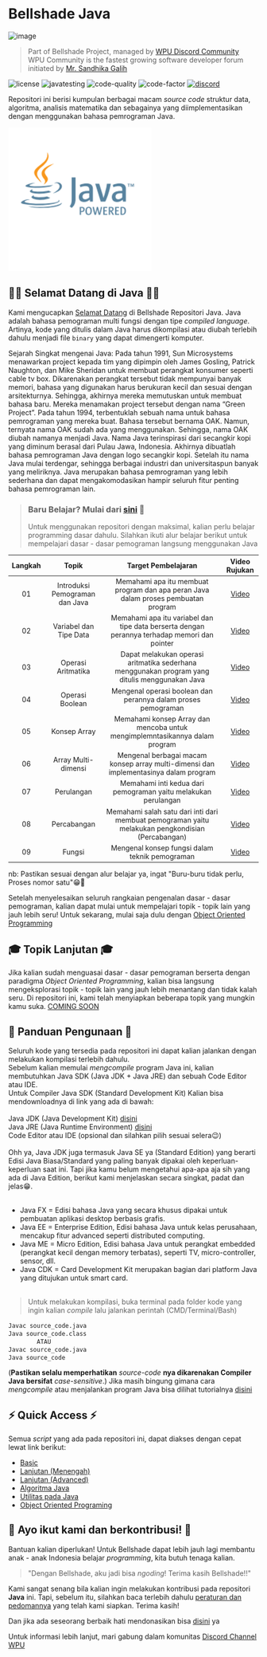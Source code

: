 # Bellshade Java
![image](https://github.com/bellshade/PHP/blob/main/assets/images/bellshade-inline.png)
> Part of Bellshade Project, managed by [WPU Discord Community](http://discord.gg/S4rrXQU) <br>
> WPU Community is the fastest growing software developer forum initiated by [Mr. Sandhika Galih](https://www.youtube.com/c/WebProgrammingUNPAS)

![license](https://img.shields.io/github/license/bellshade/javaAlgorithm?style=for-the-badge)
![javatesting](https://img.shields.io/github/workflow/status/bellshade/Java/build%20java?style=for-the-badge)
![code-quality](https://camo.githubusercontent.com/4886b1fdb05d416e7ba2339097fa8fe6da5613836b5f76f43fa80bfafcb993a1/68747470733a2f2f696d672e736869656c64732e696f2f6c67746d2f67726164652f707974686f6e2f6769746875622f62656c6c73686164652f507974686f6e416c676f726974686d3f6c6162656c3d436f64652532305175616c697479267374796c653d666f722d7468652d6261646765)
![code-factor](https://camo.githubusercontent.com/1f727bfd32cd983731b2d87366e39a346f90d90037b3cca39d757e786fa40f9b/68747470733a2f2f696d672e736869656c64732e696f2f636f6465666163746f722f67726164652f6769746875622f62656c6c73686164652f507974686f6e2f6d61696e3f6c6162656c3d636f6465253230666163746f72267374796c653d666f722d7468652d6261646765)
[![discord](https://img.shields.io/discord/722002048643497994?logo=discord&logoColor=white&style=for-the-badge)](http://discord.gg/S4rrXQU)

Repositori ini berisi kumpulan berbagai macam *source code* struktur data, algoritma, analisis matematika dan sebagainya yang diimplementasikan dengan menggunakan bahasa pemrograman Java.

![image](https://raw.githubusercontent.com/github/explore/80688e429a7d4ef2fca1e82350fe8e3517d3494d/topics/java/java.png)


## 🎉🎉 Selamat Datang di Java 🎉🎉
Kami mengucapkan [Selamat Datang](https://github.com/bellshade/Java/blob/main/welcome.java) di Bellshade Repositori Java. Java adalah bahasa pemograman multi fungsi dengan tipe *compiled language*. Artinya, kode yang ditulis dalam Java harus dikompilasi atau diubah terlebih dahulu menjadi file `binary` yang dapat dimengerti komputer. 

Sejarah Singkat mengenai Java: Pada tahun 1991, Sun Microsystems menawarkan project kepada tim yang dipimpin oleh James Gosling, Patrick Naughton, dan Mike Sheridan untuk membuat perangkat konsumer seperti cable tv box. Dikarenakan perangkat tersebut tidak mempunyai banyak memori, bahasa yang digunakan harus berukuran kecil dan sesuai dengan arsitekturnya. Sehingga, akhirnya mereka memutuskan untuk membuat bahasa baru. Mereka menamakan project tersebut dengan nama “Green Project”. Pada tahun 1994, terbentuklah sebuah nama untuk bahasa pemrograman yang mereka buat. Bahasa tersebut bernama OAK. Namun, ternyata nama OAK sudah ada yang menggunakan. Sehingga, nama OAK diubah namanya menjadi Java. Nama Java terinspirasi dari secangkir kopi yang diminum berasal dari Pulau Jawa, Indonesia. Akhirnya dibuatlah bahasa pemrograman Java dengan logo secangkir kopi. Setelah itu nama Java mulai terdengar, sehingga berbagai industri dan universitaspun banyak yang meliriknya. Java merupakan bahasa pemrograman yang lebih sederhana dan dapat mengakomodasikan hampir seluruh fitur penting bahasa pemrograman lain.


> ### Baru Belajar? Mulai dari [sini](https://youtube.com/playlist?list=PLZS-MHyEIRo51w0Hmqi0C8h2KWNzDfo6F) 🌟
> Untuk menggunakan repositori dengan maksimal, kalian perlu belajar programming dasar dahulu. Silahkan ikuti alur belajar berikut untuk mempelajari dasar - dasar pemograman langsung menggunakan Java

| Langkah |             Topik             |                                      Target Pembelajaran                                      | Video Rujukan |
| :-----: | :---------------------------: | :-------------------------------------------------------------------------------------------: | :-----------: |
|   01    | Introduksi Pemograman dan Java |       Memahami apa itu membuat program dan apa peran Java dalam proses pembuatan program       |   [Video](https://youtu.be/uHyfQV0kbgo)   |
|   02    |    Variabel dan Tipe Data     | Memahami apa itu variabel dan tipe data berserta dengan perannya terhadap memori dan pointer  |   [Video](https://youtu.be/OrgFwUl2tzQ)   |
|   03    |       Operasi Aritmatika       | Dapat melakukan operasi aritmatika sederhana menggunakan program yang ditulis menggunakan Java |   [Video](https://youtu.be/FlbBdWUC0YU)   |
|   04    |        Operasi Boolean        |                 Mengenal operasi boolean dan perannya dalam proses pemograman                 |   [Video](https://youtu.be/wOnpqaWVM3E)   |
|   05    |         Konsep Array         |      Memahami konsep Array dan mencoba untuk mengimplemntasikannya dalam program      |   [Video](https://youtu.be/S7s7yIPUn_s)   |
|   06    |          Array Multi-dimensi           |                Mengenal berbagai macam konsep array multi-dimensi dan implementasinya dalam program                 |   [Video](https://youtu.be/RN-ZVxdSWSM)   |
|   07    |         Perulangan          |          Memahami inti kedua dari pemograman yaitu melakukan perulangan          |   [Video](https://youtu.be/KcsFEZerRDk)   |
|   08    |      Percabangan      |      Memahami salah satu dari inti dari membuat pemograman yaitu melakukan pengkondisian (Percabangan)      |   [Video](https://youtu.be/492A2poEoow)   |
|   09    |            Fungsi             |                        Mengenal konsep fungsi dalam teknik pemograman                         |   [Video](https://youtu.be/gHEXYYS-KAo)   |

nb: Pastikan sesuai dengan alur belajar ya, ingat "Buru-buru tidak perlu, Proses nomor satu"😁🤙

Setelah menyelesaikan seluruh rangkaian pengenalan dasar - dasar pemograman, kalian dapat mulai untuk mempelajari topik - topik lain yang jauh lebih seru!
Untuk sekarang, mulai saja dulu dengan [Object Oriented Programming](https://youtube.com/playlist?list=PLZS-MHyEIRo6V4_vk1s1NcM2HoW5KFG7i)

## 🎓 Topik Lanjutan 🎓
Jika kalian sudah menguasai dasar - dasar pemograman berserta dengan paradigma *Object Oriented Programming*, kalian bisa langsung mengeksplorasi topik - topik lain yang jauh lebih menantang dan tidak kalah seru. Di repositori ini, kami telah menyiapkan beberapa topik yang mungkin kamu suka.
[COMING SOON](https://image.freepik.com/free-vector/abstract-grunge-style-coming-soon-with-black-splatter_1017-26690.jpg)

## 📃 Panduan Pengunaan 📃
Seluruh kode yang tersedia pada repositori ini dapat kalian jalankan dengan melakukan kompilasi terlebih dahulu. <br>
Sebelum kalian memulai _mengcompile_ program Java ini, kalian membutuhkan Java SDK (Java JDK + Java JRE) dan sebuah Code Editor atau IDE. <br>
Untuk Compiler Java SDK (Standard Development Kit) Kalian bisa mendownloadnya di link yang ada di bawah: <br> <br>
Java JDK (Java Development Kit) [disini](https://www.oracle.com/java/technologies/downloads/) <br>
Java JRE (Java Runtime Environment) [disini](https://www.java.com/en/download/manual.jsp) <br>
Code Editor atau IDE (opsional dan silahkan pilih sesuai selera😉) <br> <br>
Ohh ya, Java JDK juga termasuk Java SE ya (Standard Edition) yang berarti Edisi Java Biasa/Standard yang paling banyak dipakai oleh keperluan-keperluan saat ini. Tapi jika kamu belum mengetahui apa-apa aja sih yang ada di Java Edition, berikut kami menjelaskan secara singkat, padat dan jelas😁. <br> <br>
- Java FX = Edisi bahasa Java yang secara khusus dipakai untuk pembuatan aplikasi desktop berbasis grafis. <br>
- Java EE = Enterprise Edition, Edisi bahasa Java untuk kelas perusahaan, mencakup fitur advanced seperti distributed computing. <br>
- Java ME = Micro Edition, Edisi bahasa Java untuk perangkat embedded (perangkat kecil dengan memory terbatas), seperti TV, micro-controller, sensor, dll. <br>
- Java CDK = Card Development Kit merupakan bagian dari platform Java yang ditujukan untuk smart card. <br> <br>
> Untuk melakukan kompilasi, buka terminal pada folder kode yang ingin kalian _compile_ lalu jalankan perintah (CMD/Terminal/Bash)
```
Javac source_code.java
Java source_code.class
        ATAU
Javac source_code.java
Java source_code
```
(**Pastikan selalu memperhatikan** _source-code_ **nya dikarenakan Compiler Java bersifat** _case-sensitive_.)
Jika masih bingung gimana cara _mengcompile_ atau menjalankan program Java bisa dilihat tutorialnya [disini](https://www.tutorialpemrograman.com/desktop/cara-compile-dan-run-program-java-dengan-cmd-di-windows-10/)


## ⚡ Quick Access ⚡
Semua *script* yang ada pada repositori ini, dapat diakses dengan cepat lewat link berikut:
- [Basic](basic/)
- [Lanjutan (Menengah)](intermediate/)
- [Lanjutan (Advanced)](advanced/)
- [Algoritma Java](algorithm/)
- [Utilitas pada Java](utilities/)
- [Object Oriented Programing](intermediate/oop/)

## 🤩 Ayo ikut kami dan berkontribusi! 🤩 
Bantuan kalian diperlukan! Untuk Bellshade dapat lebih jauh lagi membantu anak - anak Indonesia belajar *programming*, kita butuh tenaga kalian.
> "Dengan Bellshade, aku jadi bisa *ngoding*! Terima kasih Bellshade!!"

Kami sangat senang bila kalian ingin melakukan kontribusi pada repositori **Java** ini. Tapi, sebelum itu, silahkan baca terlebih dahulu [peraturan dan pedomannya](CONTRIBUTING.md) yang telah kami siapkan. Terima kasih! 

Dan jika ada seseorang berbaik hati mendonasikan bisa [disini](https://saweria.co/bellshade) ya

Untuk informasi lebih lanjut, mari gabung dalam komunitas [Discord Channel WPU](http://discord.gg/S4rrXQU)
